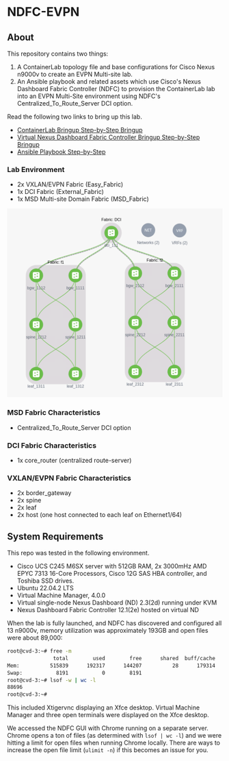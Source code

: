 # NDFC-EVPN

## About

This repository contains two things:

1. A ContainerLab topology file and base configurations for Cisco Nexus n9000v to create an EVPN Multi-site lab.
2. An Ansible playbook and related assets which use Cisco's Nexus Dashboard Fabric Controller (NDFC) to provision the ContainerLab lab into an EVPN Multi-Site environment using NDFC's Centralized_To_Route_Server DCI option.

Read the following two links to bring up this lab.

- [ContainerLab Bringup Step-by-Step Bringup](/docs/containerlab/ContainerLab_Main.md)
- [Virtual Nexus Dashboard Fabric Controller Bringup Step-by-Step Bringup](/docs/NDFC/NDFC_Main.md)
- [Ansible Playbook Step-by-Step](/docs/ansible/EVPN_Main.md)

### Lab Environment

- 2x VXLAN/EVPN Fabric  (Easy_Fabric)
- 1x DCI Fabric (External_Fabric)
- 1x MSD Multi-site Domain Fabric (MSD_Fabric)

![Topology](/docs/images/NDFC_Topology.png)

### MSD Fabric Characteristics

- Centralized_To_Route_Server DCI option

### DCI Fabric Characteristics

- 1x core_router (centralized route-server)

### VXLAN/EVPN Fabric Characteristics

- 2x border_gateway
- 2x spine
- 2x leaf
- 2x host (one host connected to each leaf on Ethernet1/64)

## System Requirements

This repo was tested in the following environment.

- Cisco UCS C245 M6SX server with 512GB RAM, 2x 3000mHz AMD EPYC 7313 16-Core Processors, Cisco 12G SAS HBA controller, and Toshiba SSD drives.
- Ubuntu 22.04.2 LTS
- Virtual Machine Manager, 4.0.0
- Virtual single-node Nexus Dashboard (ND) 2.3(2d) running under KVM
- Nexus Dashboard Fabric Controller 12.1(2e) hosted on virtual ND

When the lab is fully launched, and NDFC has discovered and configured all 13 n9000v, memory utilization was approximately 193GB and open files were about 89,000:

```bash
root@cvd-3:~# free -m
               total        used        free      shared  buff/cache   available
Mem:          515839      192317      144207          28      179314      320153
Swap:           8191           0        8191
root@cvd-3:~# lsof -w | wc -l
88696
root@cvd-3:~# 
```

This included Xtigervnc displaying an Xfce desktop.  Virtual Machine Manager and three open terminals were displayed on the Xfce desktop.

We accessed the NDFC GUI with Chrome running on a separate server. Chrome opens a ton of files (as determined with ``lsof | wc -l``) and we were hitting a limit for open files when running Chrome locally.  There are ways to increase the open file limit (``ulimit -n``) if this becomes an issue for you.
